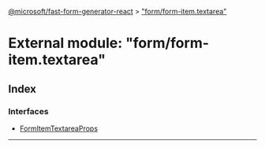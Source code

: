[@microsoft/fast-form-generator-react](../README.md) > ["form/form-item.textarea"](../modules/_form_form_item_textarea_.md)

# External module: "form/form-item.textarea"

## Index

### Interfaces

* [FormItemTextareaProps](../interfaces/_form_form_item_textarea_.formitemtextareaprops.md)

---

